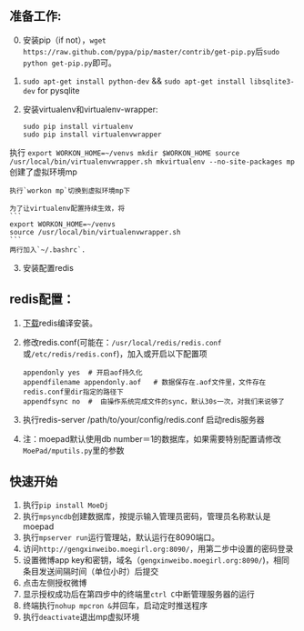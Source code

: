准备工作:
----
0.  安装pip（if not），`wget https://raw.github.com/pypa/pip/master/contrib/get-pip.py`后`sudo python get-pip.py`即可。

1.  `sudo apt-get install python-dev` && `sudo apt-get install libsqlite3-dev` for pysqlite

2.  安装virtualenv和virtualenv-wrapper:
    ```
    sudo pip install virtualenv
    sudo pip install virtualenvwrapper
    ```
执行
    ```
    export WORKON_HOME=~/venvs
    mkdir $WORKON_HOME
    source /usr/local/bin/virtualenvwrapper.sh
    mkvirtualenv --no-site-packages mp
    ```
创建了虚拟环境mp

    执行`workon mp`切换到虚拟环境mp下

    为了让virtualenv配置持续生效，将
    ```
    export WORKON_HOME=~/venvs
    source /usr/local/bin/virtualenvwrapper.sh
    ```
    两行加入`~/.bashrc`.
3.  安装配置redis

redis配置：
----
1.  [下载][1]redis编译安装。
2.  修改redis.conf(可能在：`/usr/local/redis/redis.conf`或`/etc/redis/redis.conf`)，加入或开启以下配置项

    ```
    appendonly yes  # 开启aof持久化
    appendfilename appendonly.aof   # 数据保存在.aof文件里，文件存在redis.conf里dir指定的路径下
    appendfsync no  #  由操作系统完成文件的sync，默认30s一次，对我们来说够了
    ```
3.  执行redis-server /path/to/your/config/redis.conf 启动redis服务器
4.  注：moepad默认使用db number＝1的数据库，如果需要特别配置请修改`MoePad/mputils.py`里的参数

快速开始
----

1.  执行`pip install MoeDj`
3.  执行`mpsyncdb`创建数据库，按提示输入管理员密码，管理员名称默认是moepad
4.  执行`mpserver run`运行管理站，默认运行在8090端口。
5.  访问`http://gengxinweibo.moegirl.org:8090/`，用第二步中设置的密码登录
6.  设置微博app key和密钥，域名（`gengxinweibo.moegirl.org:8090/`)，相同条目发送间隔时间（单位小时）后提交
7.  点击左侧授权微博
8.  显示授权成功后在第四步中的终端里`ctrl C`中断管理服务器的运行
9.  终端执行`nohup mpcron &`并回车，启动定时推送程序
10. 执行`deactivate`退出mp虚拟环境

[1]:  http://redis.io/download